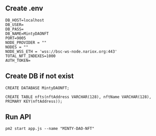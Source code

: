 ## Create .env
```
DB_HOST=localhost
DB_USER=
DB_PASS=
DB_NAME=MintyDAONFT
PORT=9005
NODE_PROVIDER = ""
NODES = ""
NODE_WSS_ETH = 'wss://bsc-ws-node.nariox.org:443'
TOTAL_NFT_INDEXES=1000
AUTH_TOKEN=
```

## Create DB if not exist
```
CREATE DATABASE MintyDAONFT;

CREATE TABLE nfts(nftAddress VARCHAR(128), nftName VARCHAR(128), PRIMARY KEY(nftAddress));
```

## Run API
```
pm2 start app.js --name "MINTY-DAO-NFT"
```
